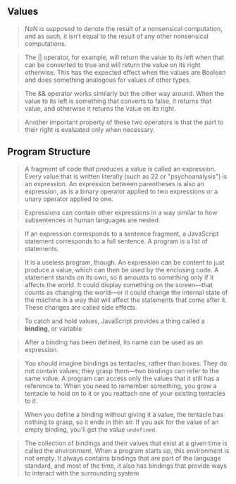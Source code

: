 ## Values

> NaN is supposed to denote the result of a nonsensical computation, and as such, it isn’t equal to the result of any other nonsensical computations.

> The || operator, for example, will return the value to its left when that can be converted to true and will return the value on its right otherwise. This has the expected effect when the values are Boolean and does something analogous for values of other types.

> The && operator works similarly but the other way around. When the value to its left is something that converts to false, it returns that value, and otherwise it returns the value on its right.

> Another important property of these two operators is that the part to their right is evaluated only when necessary.

## Program Structure

> A fragment of code that produces a value is called an expression. Every value that is written literally (such as 22 or "psychoanalysis") is an expression. An expression between parentheses is also an expression, as is a binary operator applied to two expressions or a unary operator applied to one.

> Expressions can contain other expressions in a way similar to how subsentences in human languages are nested.

> If an expression corresponds to a sentence fragment, a JavaScript statement corresponds to a full sentence. A program is a list of statements.

> It is a useless program, though. An expression can be content to just produce a value, which can then be used by the enclosing code. A statement stands on its own, so it amounts to something only if it affects the world. It could display something on the screen—that counts as changing the world—or it could change the internal state of the machine in a way that will affect the statements that come after it. These changes are called side effects.

> To catch and hold values, JavaScript provides a thing called a **binding**, or variable

> After a binding has been defined, its name can be used as an expression.

> You should imagine bindings as tentacles, rather than boxes. They do not contain values; they grasp them—two bindings can refer to the same value. A program can access only the values that it still has a reference to. When you need to remember something, you grow a tentacle to hold on to it or you reattach one of your existing tentacles to it.

> When you define a binding without giving it a value, the tentacle has nothing to grasp, so it ends in thin air. If you ask for the value of an empty binding, you’ll get the value `undefined`.

> The collection of bindings and their values that exist at a given time is called the environment. When a program starts up, this environment is not empty. It always contains bindings that are part of the language standard, and most of the time, it also has bindings that provide ways to interact with the surrounding system